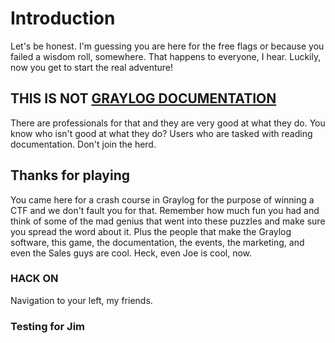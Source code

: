 # Introduction

Let's be honest. I'm guessing you are here for the free flags or because you failed a wisdom roll, somewhere.  That happens to everyone, I hear.  Luckily, now you get to start the real adventure!

## THIS IS NOT [GRAYLOG DOCUMENTATION](https://go2.graylog.org)

There are professionals for that and they are very good at what they do.  You know who isn't good at what they do?  Users who are tasked with reading documentation. Don't join the herd.

## Thanks for playing

You came here for a crash course in Graylog for the purpose of winning a CTF and we don't fault you for that.  Remember how much fun you had and think of some of the mad genius that went into these puzzles and make sure you spread the word about it.  Plus the people that make the Graylog software, this game, the documentation, the events, the marketing, and even the Sales guys are cool.  Heck, even Joe is cool, now.  

### HACK ON

Navigation to your left, my friends.

### Testing for Jim